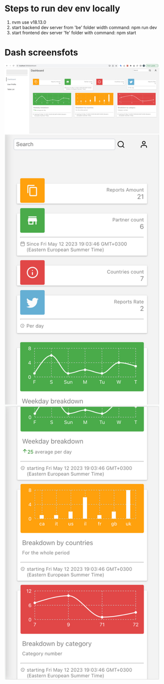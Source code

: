 # Steps to run dev env locally
1. nvm use v18.13.0
2. start backend dev server from 'be' folder width command: npm run dev
3. start frontend dev server 'fe' folder with command: npm start

# Dash screensfots

![App Screenshot](./fe/src/assets/desktop_view.jpg)
![App Screenshot](./fe/src/assets/mob_view_1.jpg)
![App Screenshot](./fe/src/assets/mob_view_2.jpg)
